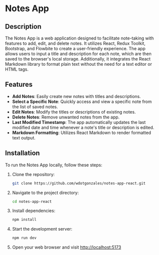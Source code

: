 # Notes App

## Description
The Notes App is a web application designed to facilitate note-taking with features to add, edit, and delete notes. It utilizes React, Redux Toolkit, Bootstrap, and Flowbite to create a user-friendly experience. The app allows users to input a title and description for each note, which are then saved to the browser's local storage. Additionally, it integrates the React Markdown library to format plain text without the need for a text editor or HTML tags.

## Features
- **Add Notes**: Easily create new notes with titles and descriptions.
- **Select a Specific Note**: Quickly access and view a specific note from the list of saved notes.
- **Edit Notes**: Modify the titles or descriptions of existing notes.
- **Delete Notes**: Remove unwanted notes from the app.
- **Last Modified Timestamp**: The app automatically updates the last modified date and time whenever a note's title or description is edited.
- **Markdown Formatting**: Utilizes React Markdown to render formatted text output.

## Installation
To run the Notes App locally, follow these steps:

1. Clone the repository:

   ```bash
   git clone https://github.com/wdotgonzales/notes-app-react.git

2. Navigate to the project directory:

   ```bash
   cd notes-app-react

3. Install dependencies:

   ```bash
   npm install

4. Start the development server:

   ```bash
   npm run dev

5. Open your web browser and visit [http://localhost:5173](http://localhost:5173)
